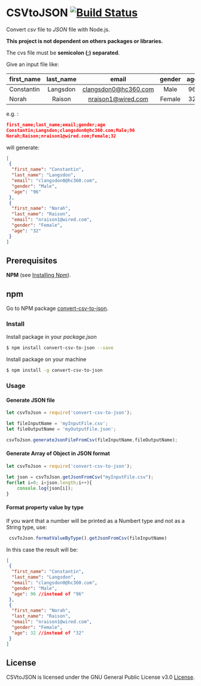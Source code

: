 # CSVtoJSON [![Build Status](https://travis-ci.org/iuccio/csvToJson.svg?branch=master)](https://travis-ci.org/iuccio/csvToJson)
Convert *csv* file to *JSON* file with Node.js. 

**This project is not dependent on others packages or libraries.**

The cvs file must be **semicolon (;) separated**.

Give an input file like:

|first_name|last_name|email|gender|age|
|----------|:-------:|:---:|:----:|:-:|
|Constantin|Langsdon|clangsdon0@hc360.com|Male|96|
|Norah|Raison|nraison1@wired.com|Female|32|

e.g. :
```json
first_name;last_name;email;gender;age
Constantin;Langsdon;clangsdon0@hc360.com;Male;96
Norah;Raison;nraison1@wired.com;Female;32
```

will generate:


```json
[
 {
  "first_name": "Constantin",
  "last_name": "Langsdon",
  "email": "clangsdon0@hc360.com",
  "gender": "Male",
  "age": "96"
 },
 {
  "first_name": "Norah",
  "last_name": "Raison",
  "email": "nraison1@wired.com",
  "gender": "Female",
  "age": "32"
 }
]
```

## Prerequisites
**NPM** (see [Installing Npm](https://docs.npmjs.com/getting-started/installing-node)).

## npm
Go to NPM package [convert-csv-to-json](https://www.npmjs.com/package/convert-csv-to-json).

### Install
Install package in your *package.json*
```bash
$ npm install convert-csv-to-json --save
```
Install package on your machine
```bash
$ npm install -g convert-csv-to-json
```

### Usage
#### Generate JSON file
```js
let csvToJson = require('convert-csv-to-json');

let fileInputName = 'myInputFile.csv'; 
let fileOutputName = 'myOutputFile.json';

csvToJson.generateJsonFileFromCsv(fileInputName,fileOutputName);
```
#### Generate Array of Object in JSON format
```js
let csvToJson = require('convert-csv-to-json');

let json = csvToJson.getJsonFromCsv("myInputFile.csv");
for(let i=0; i<json.length;i++){
    console.log(json[i]);
}
```
#### Format property value by type
If you want that a number will be printed as a Numbert type and not as a String type, use:
```js
 csvToJson.formatValueByType().getJsonFromCsv(fileInputName)
```
In this case the result will be: 

```json
[
 {
  "first_name": "Constantin",
  "last_name": "Langsdon",
  "email": "clangsdon0@hc360.com",
  "gender": "Male",
  "age": 96 //instead of "96"
 },
 {
  "first_name": "Norah",
  "last_name": "Raison",
  "email": "nraison1@wired.com",
  "gender": "Female",
  "age": 32 //instead of "32"
 }
]
```

## License

CSVtoJSON is licensed under the GNU General Public License v3.0 [License](LICENSE).
